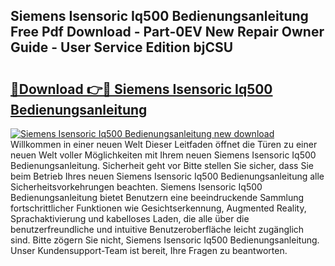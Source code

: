 ## Siemens Isensoric Iq500 Bedienungsanleitung Free Pdf Download - Part-0EV New Repair Owner Guide - User Service Edition bjCSU

# <h2><a href="http://df61u8b.blite.top/?on=Siemens+Isensoric+Iq500+Bedienungsanleitung">🔗Download 👉🔴 Siemens Isensoric Iq500 Bedienungsanleitung</a></h2>

[![Siemens Isensoric Iq500 Bedienungsanleitung new download](https://i.imgur.com/lujVjoI.png)](http://df61u8b.blite.top/?on=Siemens+Isensoric+Iq500+Bedienungsanleitung)
Willkommen in einer neuen Welt Dieser Leitfaden öffnet die Türen zu einer neuen Welt voller Möglichkeiten mit Ihrem neuen Siemens Isensoric Iq500 Bedienungsanleitung. Sicherheit geht vor Bitte stellen Sie sicher, dass Sie beim Betrieb Ihres neuen Siemens Isensoric Iq500 Bedienungsanleitung alle Sicherheitsvorkehrungen beachten. Siemens Isensoric Iq500 Bedienungsanleitung bietet Benutzern eine beeindruckende Sammlung fortschrittlicher Funktionen wie Gesichtserkennung, Augmented Reality, Sprachaktivierung und kabelloses Laden, die alle über die benutzerfreundliche und intuitive Benutzeroberfläche leicht zugänglich sind. Bitte zögern Sie nicht, Siemens Isensoric Iq500 Bedienungsanleitung. Unser Kundensupport-Team ist bereit, Ihre Fragen zu beantworten.
